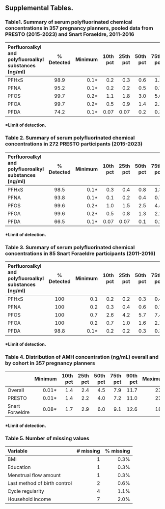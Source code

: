 ## Supplemental Tables. 
### Table1. Summary of serum polyfluorinated chemical concentrations in 357 pregnancy planners, pooled data from PRESTO (2015-2023) and Snart Foraeldre, 2011-2016
| Perfluoroalkyl and polyfluoroalkyl substances (ng/ml) | % Detected | Minimum | 10th pct|25th pct|50th pct|75th pct|90th pct|Maximum|
| :------------- | :------------: | --------------: |---:|---:|---:|---:|---:|---:|
|PFHxS|	98.9|	0.1*|	0.2|	0.3|	0.6|	1.1|	2.1|	10.4|
|PFNA|	95.2|	0.1*|	0.2|	0.2|	0.5|	0.7|	1.0|	3.0|
|PFOS|	99.7|	0.2*|	1.1|	1.8|	3.0|	5.6|	8.1|	18.1|
|PFOA|	99.7|	0.2*|	0.5|	0.9|	1.4|	2.1|	3.3|	11.8|
|PFDA|	74.2|	0.1*|	0.07|	0.07|	0.2|	0.3|	0.4|	0.9|
#### *Limit of detection.
### Table 2. Summary of serum polyfluorinated chemical concentrations in 272 PRESTO participants (2015-2023)
| Perfluoroalkyl and polyfluoroalkyl substances (ng/ml) | % Detected | Minimum | 10th pct|25th pct|50th pct|75th pct|90th pct|Maximum|
| :------------- | :------------: | --------------: |---:|---:|---:|---:|---:|---:|
|PFHxS|98.5	|0.1*	|0.3	|0.4	|0.8	|1.3	|2.5	|10.4|
|PFNA|93.8	|0.1*	|0.1	|0.2	|0.4	|0.7	|1.1	|3.0|
|PFOS|99.6	|0.2*	|1.0	|1.5	|2.5	|4.4	|7.1	|18.1|
|PFOA|99.6	|0.2*	|0.5	|0.8	|1.3	|2.1	|3.4	|11.8|
|PFDA|66.5	|0.1*	|0.07	|0.07	|0.1	|0.2	|0.4	|0.9|
#### *Limit of detection.
### Table 3. Summary of serum polyfluorinated chemical concentrations in 85 Snart Foraeldre participants (2011-2016)
| Perfluoroalkyl and polyfluoroalkyl substances (ng/ml) | % Detected | Minimum | 10th pct|25th pct|50th pct|75th pct|90th pct|Maximum|
| :------------- | :------------: | --------------: |---:|---:|---:|---:|---:|---:|
|PFHxS|100|0.1	|0.2	|0.2	|0.3	|0.4	|0.5	|1.2|
|PFNA|100|0.2	|0.3	|0.4	|0.6	|0.7	|1.0	|1.5|
|PFOS|100|0.7	|2.6	|4.2	|5.7	|7.4	|9.3	|16.3|
|PFOA|100|0.2	|0.7	|1.0	|1.6	|2.1	|3.0	|11.5|
|PFDA|98.8|0.1*	|0.2	|0.2	|0.3	|0.3	|0.5	|0.6|
#### *Limit of detection.
### Table 4. Distribution of AMH concentration (ng/mL) overall and by cohort in 357 pregnancy planners
|  | Minimum | 10th pct|25th pct|50th pct|75th pct|90th pct|Maximum|
|:---|---:|---:|---:|---:|---:|---:|---:|
|Overall|0.01*|	1.4|	2.4|	4.5|	7.9|	11.7|	23.4|
|PRESTO|0.01*| 1.4| 2.2| 4.0| 7.2| 11.0| 23.4 |
|Snart Foraeldre|0.08*| 1.7| 2.9| 6.0| 9.1| 12.6| 18.4 |
#### *Limit of detection.

### Table 5. Number of missing values
|Variable|# missing|% missing|
|:---|---:|---:|
|BMI|	1	|0.3%|
|Education|	1	|0.3%|
|Menstrual flow amount|	1	|0.3%|
|Last method of birth control|	2	|0.6%|
|Cycle regularity|	4	|1.1%|
|Household income|	7	|2.0%|
